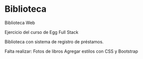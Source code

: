 # Biblioteca
Biblioteca Web

Ejercicio del curso de Egg Full Stack

Biblioteca con sistema de registro de préstamos.

Falta realizar:
    Fotos de libros
    Agregar estilos con CSS y Bootstrap